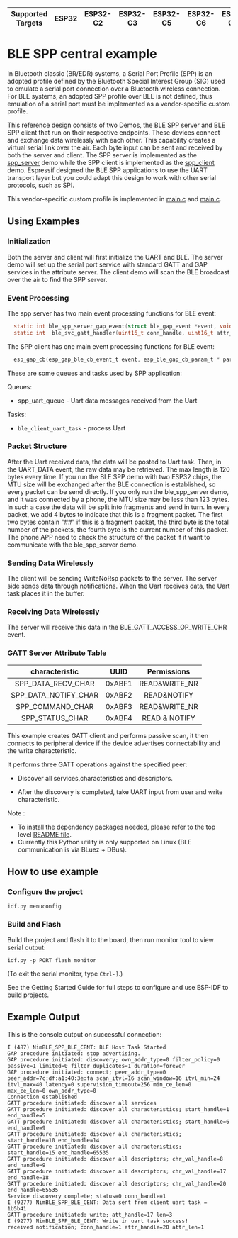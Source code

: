 | Supported Targets | ESP32 | ESP32-C2 | ESP32-C3 | ESP32-C5 | ESP32-C6 | ESP32-C61 | ESP32-H2 | ESP32-S3 |
| ----------------- | ----- | -------- | -------- | -------- | -------- | --------- | -------- | -------- |

# BLE SPP central example

  In Bluetooth classic (BR/EDR) systems, a Serial Port Profile (SPP) is an adopted profile defined by the Bluetooth Special Interest Group (SIG) used to emulate a serial port connection over a Bluetooth wireless connection. For BLE systems, an adopted SPP profile over BLE is not defined, thus emulation of a serial port must be implemented as a vendor-specific custom profile.

  This reference design consists of two Demos, the BLE SPP server and BLE SPP client that run on their respective endpoints. These devices connect and exchange data wirelessly with each other. This capability creates a virtual serial link over the air. Each byte input can be sent and received by both the server and client. The SPP server is implemented as the [spp_server](../spp_server) demo while the SPP client is implemented as the [spp_client](../spp_client) demo. Espressif designed the BLE SPP applications to use the UART transport layer but you could adapt this design to work with other serial protocols, such as SPI.

  This vendor-specific custom profile is implemented in [main.c](../spp_client/main/main.c) and [main.c](../spp_server/main/main.c).

## Using Examples

### Initialization

  Both the server and client will first initialize the UART and BLE. The server demo will set up the serial port service with standard GATT and GAP services in the attribute server. The client demo will scan the BLE broadcast over the air to find the SPP server.

### Event Processing

  The spp server has two main event processing functions for BLE event:

```c
  static int ble_spp_server_gap_event(struct ble_gap_event *event, void *arg);
  static int  ble_svc_gatt_handler(uint16_t conn_handle, uint16_t attr_handle,struct ble_gatt_access_ctxt *ctxt, void *arg);
```

  The SPP client has one main event processing functions for BLE event:

```c
  esp_gap_cb(esp_gap_ble_cb_event_t event, esp_ble_gap_cb_param_t * param);
```

  These are some queues and tasks used by SPP application:

  Queues:

  * spp_uart_queue       - Uart data messages received from the Uart

  Tasks:

  * `ble_client_uart_task`            - process Uart

### Packet Structure

  After the Uart received data, the data will be posted to Uart task. Then, in the UART_DATA event, the raw data may be retrieved. The max length is 120 bytes every time.
  If you run the BLE SPP demo with two ESP32 chips, the MTU size will be exchanged after the BLE connection is established, so every packet can be send directly.
  If you only run the ble_spp_server demo, and it was connected by a phone, the MTU size may be less than 123 bytes. In such a case the data will be split into fragments and send in turn.
  In every packet, we add 4 bytes to indicate that this is a fragment packet. The first two bytes contain "##" if this is a fragment packet, the third byte is the total number of the packets, the fourth byte is the current number of this packet.
  The phone APP need to check the structure of the packet if it want to communicate with the ble_spp_server demo.

### Sending Data Wirelessly

  The client will be sending WriteNoRsp packets to the server. The server side sends data through notifications. When the Uart receives data, the Uart task places it in the buffer.

### Receiving Data Wirelessly

  The server will receive this data in the BLE_GATT_ACCESS_OP_WRITE_CHR event.

### GATT Server Attribute Table

  characteristic|UUID|Permissions
  :-:|:-:|:-:
  SPP_DATA_RECV_CHAR|0xABF1|READ&WRITE_NR
  SPP_DATA_NOTIFY_CHAR|0xABF2|READ&NOTIFY
  SPP_COMMAND_CHAR|0xABF3|READ&WRITE_NR
  SPP_STATUS_CHAR|0xABF4|READ & NOTIFY

This example creates GATT client and performs passive scan, it then connects to peripheral device if the device advertises connectability and the write characteristic.

It performs three GATT operations against the specified peer:

* Discover all services,characteristics and descriptors.

* After the discovery is completed, take UART input from user and write characteristic.


Note :

* To install the dependency packages needed, please refer to the top level [README file](../../../../README.md#running-test-python-script-pytest).
* Currently this Python utility is only supported on Linux (BLE communication is via BLuez + DBus).

## How to use example

### Configure the project

```
idf.py menuconfig
```

### Build and Flash

Build the project and flash it to the board, then run monitor tool to view serial output:

```
idf.py -p PORT flash monitor
```

(To exit the serial monitor, type ``Ctrl-]``.)

See the Getting Started Guide for full steps to configure and use ESP-IDF to build projects.

## Example Output

This is the console output on successful connection:

```
I (487) NimBLE_SPP_BLE_CENT: BLE Host Task Started
GAP procedure initiated: stop advertising.
GAP procedure initiated: discovery; own_addr_type=0 filter_policy=0 passive=1 limited=0 filter_duplicates=1 duration=forever
GAP procedure initiated: connect; peer_addr_type=0 peer_addr=7c:df:a1:40:3e:fa scan_itvl=16 scan_window=16 itvl_min=24 itvl_max=40 latency=0 supervision_timeout=256 min_ce_len=0 max_ce_len=0 own_addr_type=0
Connection established
GATT procedure initiated: discover all services
GATT procedure initiated: discover all characteristics; start_handle=1 end_handle=5
GATT procedure initiated: discover all characteristics; start_handle=6 end_handle=9
GATT procedure initiated: discover all characteristics; start_handle=10 end_handle=14
GATT procedure initiated: discover all characteristics; start_handle=15 end_handle=65535
GATT procedure initiated: discover all descriptors; chr_val_handle=8 end_handle=9
GATT procedure initiated: discover all descriptors; chr_val_handle=17 end_handle=18
GATT procedure initiated: discover all descriptors; chr_val_handle=20 end_handle=65535
Service discovery complete; status=0 conn_handle=1
I (9277) NimBLE_SPP_BLE_CENT: Data sent from client uart task =
1b5b41
GATT procedure initiated: write; att_handle=17 len=3
I (9277) NimBLE_SPP_BLE_CENT: Write in uart task success!
received notification; conn_handle=1 attr_handle=20 attr_len=1

```
